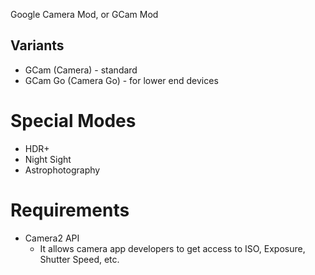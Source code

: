 Google Camera Mod, or GCam Mod 
## Variants
- GCam (Camera) - standard
- GCam Go (Camera Go) - for lower end devices
# Special Modes
- HDR+
- Night Sight
- Astrophotography
# Requirements
- Camera2 API
	- It allows camera app developers to get access to ISO, Exposure, Shutter Speed, etc.
